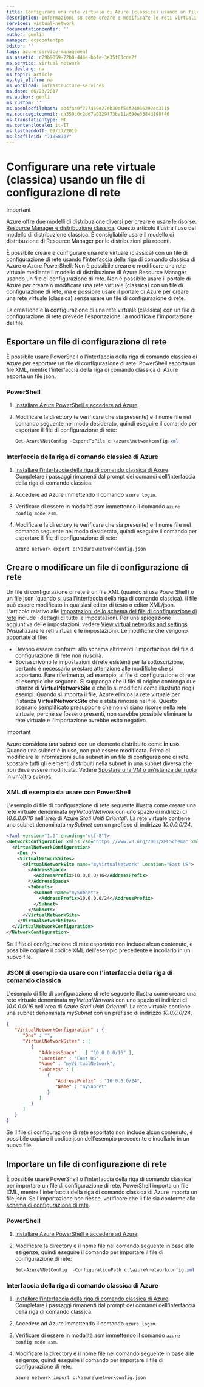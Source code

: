 ```yaml
---
title: Configurare una rete virtuale di Azure (classica) usando un file di configurazione di rete | Microsoft Docs
description: Informazioni su come creare e modificare le reti virtuali (classiche) esportando, modificando e importando un file di configurazione di rete.
services: virtual-network
documentationcenter: ''
author: genlin
manager: dcscontentpm
editor: ''
tags: azure-service-management
ms.assetid: c29b9059-22b0-444e-bbfe-3e35f83cde2f
ms.service: virtual-network
ms.devlang: na
ms.topic: article
ms.tgt_pltfrm: na
ms.workload: infrastructure-services
ms.date: 06/23/2017
ms.author: genli
ms.custom: ''
ms.openlocfilehash: ab4faa0f727469e27eb30af54f24036292ec3118
ms.sourcegitcommit: ca359c0c2dd7a0229f73ba11a690e3384d198f40
ms.translationtype: MT
ms.contentlocale: it-IT
ms.lasthandoff: 09/17/2019
ms.locfileid: "71058707"
---
```

# <a name="configure-a-virtual-network-classic-using-a-network-configuration-file"></a>Configurare una rete virtuale (classica) usando un file di configurazione di rete
> [!IMPORTANT]
> Azure offre due modelli di distribuzione diversi per creare e usare le risorse: [Resource Manager e distribuzione classica](../resource-manager-deployment-model.md?toc=%2fazure%2fvirtual-network%2ftoc.json). Questo articolo illustra l'uso del modello di distribuzione classica. È consigliabile usare il modello di distribuzione di Resource Manager per le distribuzioni più recenti.

È possibile creare e configurare una rete virtuale (classica) con un file di configurazione di rete usando l'interfaccia della riga di comando classica di Azure o Azure PowerShell. Non è possibile creare o modificare una rete virtuale mediante il modello di distribuzione di Azure Resource Manager usando un file di configurazione di rete. Non è possibile usare il portale di Azure per creare o modificare una rete virtuale (classica) con un file di configurazione di rete, ma è possibile usare il portale di Azure per creare una rete virtuale (classica) senza usare un file di configurazione di rete.

La creazione e la configurazione di una rete virtuale (classica) con un file di configurazione di rete prevede l'esportazione, la modifica e l'importazione del file.

## <a name="export"></a>Esportare un file di configurazione di rete

È possibile usare PowerShell o l'interfaccia della riga di comando classica di Azure per esportare un file di configurazione di rete. PowerShell esporta un file XML, mentre l'interfaccia della riga di comando classica di Azure esporta un file json.

### <a name="powershell"></a>PowerShell
 
1. [Installare Azure PowerShell e accedere ad Azure](https://docs.microsoft.com/azure/azure-stack/azure-stack-powershell-install).
2. Modificare la directory (e verificare che sia presente) e il nome file nel comando seguente nel modo desiderato, quindi eseguire il comando per esportare il file di configurazione di rete:

    ```powershell
    Get-AzureVNetConfig -ExportToFile c:\azure\networkconfig.xml
    ```

### <a name="azure-classic-cli"></a>Interfaccia della riga di comando classica di Azure

1. [Installare l’interfaccia della riga di comando classica di Azure](../cli-install-nodejs.md?toc=%2fazure%2fvirtual-network%2ftoc.json). Completare i passaggi rimanenti dal prompt dei comandi dell'interfaccia della riga di comando classica.
2. Accedere ad Azure immettendo il comando `azure login`.
3. Verificare di essere in modalità asm immettendo il comando `azure config mode asm`.
4. Modificare la directory (e verificare che sia presente) e il nome file nel comando seguente nel modo desiderato, quindi eseguire il comando per esportare il file di configurazione di rete:
    
    ```azurecli
    azure network export c:\azure\networkconfig.json
    ```

## <a name="create-or-modify-a-network-configuration-file"></a>Creare o modificare un file di configurazione di rete

Un file di configurazione di rete è un file XML (quando si usa PowerShell) o un file json (quando si usa l'interfaccia della riga di comando classica). Il file può essere modificato in qualsiasi editor di testo o editor XML/json. L'articolo relativo alle [impostazioni dello schema del file di configurazione di rete](https://msdn.microsoft.com/library/azure/jj157100.aspx) include i dettagli di tutte le impostazioni. Per una spiegazione aggiuntiva delle impostazioni, vedere [View virtual networks and settings](manage-virtual-network.md#view-virtual-networks-and-settings) (Visualizzare le reti virtuali e le impostazioni). Le modifiche che vengono apportate al file:

- Devono essere conformi allo schema altrimenti l'importazione del file di configurazione di rete non riuscirà.
- Sovrascrivono le impostazioni di rete esistenti per la sottoscrizione, pertanto è necessario prestare attenzione alle modifiche che si apportano. Fare riferimento, ad esempio, ai file di configurazione di rete di esempio che seguono. Si supponga che il file di origine contenga due istanze di **VirtualNetworkSite** e che lo si modifichi come illustrato negli esempi. Quando si importa il file, Azure elimina la rete virtuale per l'istanza **VirtualNetworkSite** che è stata rimossa nel file. Questo scenario semplificato presuppone che non vi siano risorse nella rete virtuale, perché se fossero presenti, non sarebbe possibile eliminare la rete virtuale e l'importazione avrebbe esito negativo.

> [!IMPORTANT]
> Azure considera una subnet con un elemento distribuito come **in uso**. Quando una subnet è in uso, non può essere modificata. Prima di modificare le informazioni sulla subnet in un file di configurazione di rete, spostare tutti gli elementi distribuiti nella subnet in una subnet diversa che non deve essere modificata. Vedere [Spostare una VM o un'istanza del ruolo in un'altra subnet](virtual-networks-move-vm-role-to-subnet.md).

### <a name="example-xml-for-use-with-powershell"></a>XML di esempio da usare con PowerShell

L'esempio di file di configurazione di rete seguente illustra come creare una rete virtuale denominata *myVirtualNetwork* con uno spazio di indirizzi di *10.0.0.0/16* nell'area di Azure *Stati Uniti Orientali*. La rete virtuale contiene una subnet denominata *mySubnet* con un prefisso di indirizzo *10.0.0.0/24*.

```xml
<?xml version="1.0" encoding="utf-8"?>
<NetworkConfiguration xmlns:xsd="https://www.w3.org/2001/XMLSchema" xmlns:xsi="https://www.w3.org/2001/XMLSchema-instance" xmlns="http://schemas.microsoft.com/ServiceHosting/2011/07/NetworkConfiguration">
  <VirtualNetworkConfiguration>
    <Dns />
    <VirtualNetworkSites>
      <VirtualNetworkSite name="myVirtualNetwork" Location="East US">
        <AddressSpace>
          <AddressPrefix>10.0.0.0/16</AddressPrefix>
        </AddressSpace>
        <Subnets>
          <Subnet name="mySubnet">
            <AddressPrefix>10.0.0.0/24</AddressPrefix>
          </Subnet>
        </Subnets>
      </VirtualNetworkSite>
    </VirtualNetworkSites>
  </VirtualNetworkConfiguration>
</NetworkConfiguration>
```

Se il file di configurazione di rete esportato non include alcun contenuto, è possibile copiare il codice XML dell'esempio precedente e incollarlo in un nuovo file.

### <a name="example-json-for-use-with-the-classic-cli"></a>JSON di esempio da usare con l'interfaccia della riga di comando classica

L'esempio di file di configurazione di rete seguente illustra come creare una rete virtuale denominata *myVirtualNetwork* con uno spazio di indirizzi di *10.0.0.0/16* nell'area di Azure *Stati Uniti Orientali*. La rete virtuale contiene una subnet denominata *mySubnet* con un prefisso di indirizzo *10.0.0.0/24*.

```json
{
   "VirtualNetworkConfiguration" : {
      "Dns" : "",
      "VirtualNetworkSites" : [
         {
            "AddressSpace" : [ "10.0.0.0/16" ],
            "Location" : "East US",
            "Name" : "myVirtualNetwork",
            "Subnets" : [
               {
                  "AddressPrefix" : "10.0.0.0/24",
                  "Name" : "mySubnet"
               }
            ]
         }
      ]
   }
}
```

Se il file di configurazione di rete esportato non include alcun contenuto, è possibile copiare il codice json dell'esempio precedente e incollarlo in un nuovo file.

## <a name="import"></a>Importare un file di configurazione di rete

È possibile usare PowerShell o l'interfaccia della riga di comando classica per importare un file di configurazione di rete. PowerShell importa un file XML, mentre l'interfaccia della riga di comando classica di Azure importa un file json. Se l'importazione non riesce, verificare che il file sia conforme allo [schema di configurazione di rete](https://msdn.microsoft.com/library/azure/jj157100.aspx). 

### <a name="powershell"></a>PowerShell
 
1. [Installare Azure PowerShell e accedere ad Azure](https://docs.microsoft.com/azure/azure-stack/azure-stack-powershell-install).
2. Modificare la directory e il nome file nel comando seguente in base alle esigenze, quindi eseguire il comando per importare il file di configurazione di rete:
 
    ```powershell
    Set-AzureVNetConfig  -ConfigurationPath c:\azure\networkconfig.xml
    ```

### <a name="azure-classic-cli"></a>Interfaccia della riga di comando classica di Azure

1. [Installare l’interfaccia della riga di comando classica di Azure](/cli/azure/install-classic-cli). Completare i passaggi rimanenti dal prompt dei comandi dell'interfaccia della riga di comando classica.
2. Accedere ad Azure immettendo il comando `azure login`.
3. Verificare di essere in modalità asm immettendo il comando `azure config mode asm`.
4. Modificare la directory e il nome file nel comando seguente in base alle esigenze, quindi eseguire il comando per importare il file di configurazione di rete:

    ```azurecli
    azure network import c:\azure\networkconfig.json
    ```
